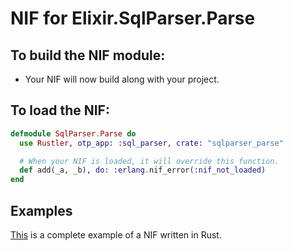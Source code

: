 # NIF for Elixir.SqlParser.Parse

## To build the NIF module:

- Your NIF will now build along with your project.

## To load the NIF:

```elixir
defmodule SqlParser.Parse do
  use Rustler, otp_app: :sql_parser, crate: "sqlparser_parse"

  # When your NIF is loaded, it will override this function.
  def add(_a, _b), do: :erlang.nif_error(:nif_not_loaded)
end
```

## Examples

[This](https://github.com/rusterlium/NifIo) is a complete example of a NIF written in Rust.
